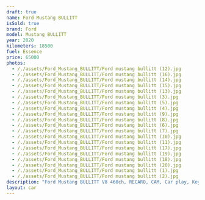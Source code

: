 ```yaml
---
draft: true
name: Ford Mustang BULLITT
isSold: true
brand: Ford
model: Mustang BULLITT
year: 2020
kilometers: 18500
fuel: Essence
price: 65000
photos:
  - /./assets/Ford_Mustang_BULLITT/Ford mustang bullitt (12).jpg
  - /./assets/Ford_Mustang_BULLITT/Ford mustang bullitt (16).jpg
  - /./assets/Ford_Mustang_BULLITT/Ford mustang bullitt (14).jpg
  - /./assets/Ford_Mustang_BULLITT/Ford mustang bullitt (15).jpg
  - /./assets/Ford_Mustang_BULLITT/Ford mustang bullitt (13).jpg
  - /./assets/Ford_Mustang_BULLITT/Ford mustang bullitt (3).jpg
  - /./assets/Ford_Mustang_BULLITT/Ford mustang bullitt (5).jpg
  - /./assets/Ford_Mustang_BULLITT/Ford mustang bullitt (4).jpg
  - /./assets/Ford_Mustang_BULLITT/Ford mustang bullitt (9).jpg
  - /./assets/Ford_Mustang_BULLITT/Ford mustang bullitt (8).jpg
  - /./assets/Ford_Mustang_BULLITT/Ford mustang bullitt (6).jpg
  - /./assets/Ford_Mustang_BULLITT/Ford mustang bullitt (7).jpg
  - /./assets/Ford_Mustang_BULLITT/Ford mustang bullitt (10).jpg
  - /./assets/Ford_Mustang_BULLITT/Ford mustang bullitt (11).jpg
  - /./assets/Ford_Mustang_BULLITT/Ford mustang bullitt (17).jpg
  - /./assets/Ford_Mustang_BULLITT/Ford mustang bullitt (19).jpg
  - /./assets/Ford_Mustang_BULLITT/Ford mustang bullitt (18).jpg
  - /./assets/Ford_Mustang_BULLITT/Ford mustang bullitt (20).jpg
  - /./assets/Ford_Mustang_BULLITT/Ford mustang bullitt (1).jpg
  - /./assets/Ford_Mustang_BULLITT/Ford mustang bullitt (2).jpg
description: "Ford Mustang BULLITT V8 460ch, RECARO, CAM, Car play, Keyless\n\nAP SELECT met en vente une Ford Mustang BULLITT 5.0 V8 460cv boîte mécanique.\nModèle du 06/2020 avec 18500km.\n\nCouleur vert Bullitt, intérieur Cuir entendu noir / Surpiqûres vert.\n\nLe véhicule est en parfait état avec historique limpide et carnet complet Ford.\n\n4 pneus neuf changés pour la vente.\n\nCette mustang possède un échappement sport.\n\nLe véhicule est vendu avec la Carte grise \U0001F1EB\U0001F1F7 et une garantie 1 an inclut dans le prix. \n\nÉquipements et options : \n- Boîte mécanique 6 rapports  \n- Sièges Recaro\n- Feinage Brembo 6 piston\n- Jantes 19\" BULLITT\n- Suspension sport \n- Échappement sport \n- Ford drive SELECT \n- Ford my Key\n- Système Microsoft SYNC \n- Radars de stationnement avant/arrière\n- Caméra de recul \n- Car play\n- Alarme antivol\n- Système Hi-fi premium \n- Retroviseurs rabattables electriquement et anti-éblouissement\n- Sièges électriques \n- Feux de route anti-éblouissement\n- Pack advanced Full LED\n- Detecteur de pluie et allumage automatique des projecteurs\n- Climatisation 2 zones\n- Regulateur de vitesse\n- Navigation multimedia 3D\n- Indicateur de limitation de vitesse\n- Vitrage calorifuge\n- Shadow line brillant\n- Kit éclairage\n- Ciel de pavillon Anthracite\n \nDisponible et visible sur RDV pour acheteur sérieux.\n\nPossibilité d’un garantie 3 mois avec 6 ou 12 mois en supplément.\n\nRéalisation des démarches d'immatriculation. \n\nAP SELECT c'est des solutions de courtage et conciergerie sur mesure pour profiter librement de sa passion et de son patrimoine.\n\nPrenez le volant, AP SELECT s'occupe\_du\_reste."
layout: car
---
```


